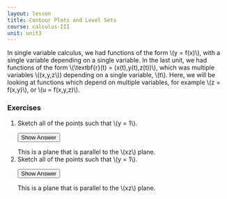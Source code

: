 ```yaml
---
layout: lesson
title: Contour Plots and Level Sets
course: calculus-III
unit: unit3
---
```


In single variable calculus, we had functions of the form \\(y = f(x)\\), with a single variable depending on a single variable. In the last unit, we had functions of the form \\(\textbf{r}(t) = (x(t),y(t),z(t))\\), which was multiple variables \\((x,y,z\\)) depending on a single variable, \\(t\\). Here, we will be looking at functions which depend on multiple variables, for example \\(z = f(x,y)\\), or \\(u = f(x,y,z)\\). 


### Exercises

<ol>
<li> <div> Sketch all of the points such that \(y = 1\). </div>

<button onclick="myFunction('answer2')" class="answerButton">Show Answer</button>
<div  id="answer2" class="answer">
This is a plane that is parallel to the \(xz\) plane. 
</div> </li>
<li> <div> Sketch all of the points such that \(y = 1\). </div>

<button onclick="myFunction('answer2')" class="answerButton">Show Answer</button>
<div  id="answer2" class="answer">
This is a plane that is parallel to the \(xz\) plane. 
</div> </li>
</ol>
